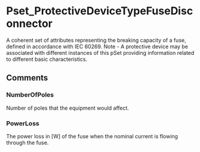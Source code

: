 # Pset_ProtectiveDeviceTypeFuseDisconnector

A coherent set of attributes representing the breaking capacity of a fuse, defined in accordance with IEC 60269. Note - A protective device may be associated with different instances of this pSet providing information related to different basic characteristics.


## Comments

### NumberOfPoles

Number of poles that the equipment would affect.

### PowerLoss

The power loss in [W] of the fuse when the nominal current is flowing through the fuse.

